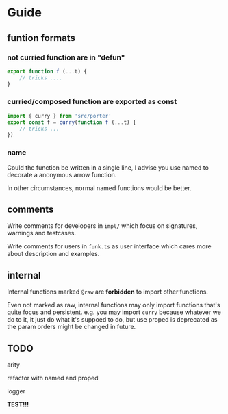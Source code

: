 # Guide

## funtion formats

### not curried function are in "defun"

```ts
export function f (...t) {
    // tricks ....
}
```

### curried/composed function are exported as const

```ts
import { curry } from 'src/porter'
export const f = curry(function f (...t) {
    // tricks ...
})
```

### name

Could the function be written in a single line, I advise you use named to decorate a anonymous arrow function.

In other circumstances, normal named functions would be better.

## comments

Write comments for developers in `impl/` which focus on signatures, warnings and testcases.

Write comments for users in `funk.ts` as user interface which cares more about description and examples.

## internal

Internal functions marked `@raw` are __forbidden__ to import other functions.

Even not marked as raw, internal functions may only import functions that's quite focus and persistent. e.g. you may import `curry` because whatever we do to it, it just do what it's suppoed to do, but use proped is deprecated as the param orders might be changed in future.

## TODO

arity

refactor with named and proped

logger

__TEST!!!__
